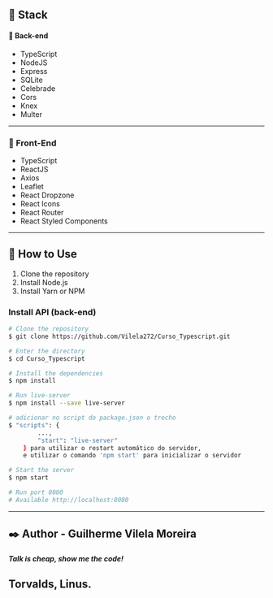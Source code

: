 ## :rocket: Stack

#### :japanese_ogre: Back-end
- TypeScript
- NodeJS
- Express
- SQLite
- Celebrade
- Cors
- Knex
- Multer
---
### :nail_care: Front-End
- TypeScript
- ReactJS
- Axios
- Leaflet
- React Dropzone
- React Icons
- React Router
- React Styled Components
---
## :wave: How to Use
1. Clone the repository
2. Install Node.js
3. Install Yarn or NPM

### Install API (back-end)

```bash
# Clone the repository
$ git clone https://github.com/Vilela272/Curso_Typescript.git

# Enter the directory
$ cd Curso_Typescript

# Install the dependencies
$ npm install

# Run live-server
$ npm install --save live-server 

# adicionar no script do package.json o trecho 
$ "scripts": {  
        ...,  
        "start": "live-server"  
    } para utilizar o restart automático do servidor,  
    e utilizar o comando 'npm start' para inicializar o servidor

# Start the server
$ npm start

# Run port 8080
# Available http://localhost:8080

```
---
## :black_nib: Author - Guilherme Vilela Moreira

##### Talk is cheap, show me the code!
Torvalds, Linus.
---
